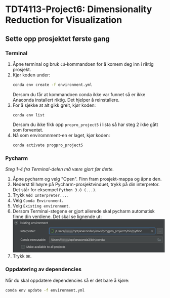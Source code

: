 # TDT4113-Project6: Dimensionality Reduction for Visualization

## Sette opp prosjektet første gang
### Terminal
1. Åpne terminal og bruk ```cd```-kommandoen for å komem deg inn i riktig prosjekt.
2. Kjør koden under:
    ``` bash
    conda env create -f environment.yml
    ```
    Dersom du får at kommandoen conda ikke var funnet så er ikke Anaconda installert riktig. Det hjelper å reinstallere.
3. For å sjekke at alt gikk greit, kjør koden:
    ```
    conda env list
    ```
    Dersom du ikke fikk opp ```propro_project5``` i lista så har steg 2 ikke gått som forventet.
4. Nå som enviromnment-en er laget, kjør koden:
    ``` bash
    conda activate progpro_project5
    ```
### Pycharm
*Steg 1-4 fra Terminal-delen må være gjort før dette.*

1. Åpne pycharm og velg "Open". Finn fram prosjekt-mappa og åpne den. 
2. Nederst til høyre på Pycharm-prosjektvinduet, trykk på din interpretor. Det står for eksempel ```Python 3.8 (...)```.
3. Trykk ```Add Interpreter...```.
4. Velg ```Conda Environment```.
5. Velg ```Existing environment```.
6. Dersom Terminal-stegene er gjort allerede skal pycharm automatisk finne din verdiene. Det skal se lignende ut:
    ![Image of interpretor setup](media/interpretor_setup.png)
7. Trykk ```OK```.

### Oppdatering av dependencies
Når du skal oppdatere dependencies så er det bare å kjøre:
```bash
conda env update -f environment.yml
```
